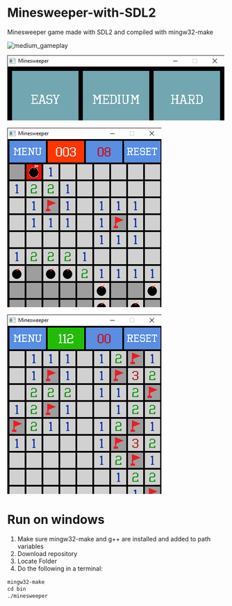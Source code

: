 # Minesweeper-with-SDL2
Minesweeper game made with SDL2 and compiled with mingw32-make

![medium_gameplay](bin/assets/medium_gameplay.gif?raw=true)

![menu_screenshot](bin/assets/menu_screenshot.png?raw=true)

![losing_screenshot](bin/assets/losing_screenshot.png?raw=true)

![winning_screenshot](bin/assets/winning_screenshot.png?raw=true)

# Run on windows
1. Make sure mingw32-make and g++ are installed and added to path variables
2. Download repository
3. Locate Folder
4. Do the following in a terminal:
```
mingw32-make
cd bin 
./minesweeper
```
